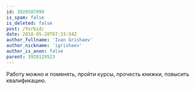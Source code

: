 ```yaml
---
id: 3920507099
is_spam: false
is_deleted: false
post: /forbid/
date: 2018-05-28T07:33:54Z
author_fullname: 'Ivan Grishaev'
author_nickname: 'igrishaev'
author_is_anon: false
parent: 3920129523
---
```


<p>Работу можно и поменять, пройти курсы, прочесть книжки, повысить квалификацию.</p>
